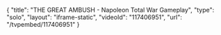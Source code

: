 {
    "title": "THE GREAT AMBUSH - Napoleon Total War Gameplay",
    "type": "solo",
    "layout": "iframe-static",
    "videoId": "117406951",
    "url": "\/tvpembed\/117406951"
}